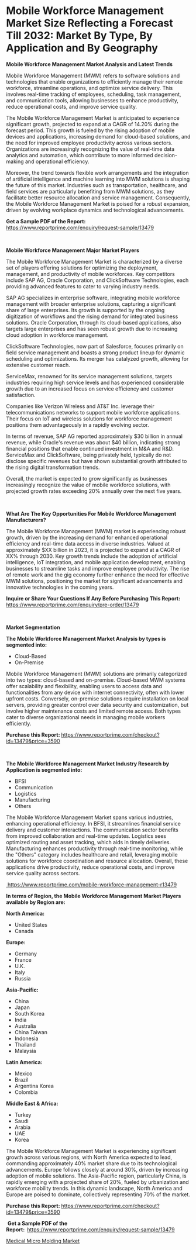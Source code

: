 <p><h1>Mobile Workforce Management Market Size Reflecting a Forecast Till 2032: Market By Type, By Application and By Geography</h1></p><p><strong>Mobile Workforce Management Market Analysis and Latest Trends</strong></p>
<p><p>Mobile Workforce Management (MWM) refers to software solutions and technologies that enable organizations to efficiently manage their remote workforce, streamline operations, and optimize service delivery. This involves real-time tracking of employees, scheduling, task management, and communication tools, allowing businesses to enhance productivity, reduce operational costs, and improve service quality.</p><p>The Mobile Workforce Management Market is anticipated to experience significant growth, projected to expand at a CAGR of 14.20% during the forecast period. This growth is fueled by the rising adoption of mobile devices and applications, increasing demand for cloud-based solutions, and the need for improved employee productivity across various sectors. Organizations are increasingly recognizing the value of real-time data analytics and automation, which contribute to more informed decision-making and operational efficiency.</p><p>Moreover, the trend towards flexible work arrangements and the integration of artificial intelligence and machine learning into MWM solutions is shaping the future of this market. Industries such as transportation, healthcare, and field services are particularly benefiting from MWM solutions, as they facilitate better resource allocation and service management. Consequently, the Mobile Workforce Management Market is poised for a robust expansion, driven by evolving workplace dynamics and technological advancements.</p></p>
<p><strong>Get a Sample PDF of the Report:&nbsp;</strong> <a href="https://www.reportprime.com/enquiry/request-sample/13479?utm_campaign=3443&utm_medium=2&utm_source=Github&utm_content=ia&utm_term=20032025&utm_id=mobile-workforce-management">https://www.reportprime.com/enquiry/request-sample/13479</a></p>
<p>&nbsp;</p>
<p><strong>Mobile Workforce Management Major Market Players</strong></p>
<p><p>The Mobile Workforce Management Market is characterized by a diverse set of players offering solutions for optimizing the deployment, management, and productivity of mobile workforces. Key competitors include SAP AG, Oracle Corporation, and ClickSoftware Technologies, each providing advanced features to cater to varying industry needs.</p><p>SAP AG specializes in enterprise software, integrating mobile workforce management with broader enterprise solutions, capturing a significant share of large enterprises. Its growth is supported by the ongoing digitization of workflows and the rising demand for integrated business solutions. Oracle Corporation, through its cloud-based applications, also targets large enterprises and has seen robust growth due to increasing cloud adoption in workforce management.</p><p>ClickSoftware Technologies, now part of Salesforce, focuses primarily on field service management and boasts a strong product lineup for dynamic scheduling and optimizations. Its merger has catalyzed growth, allowing for extensive customer reach.</p><p>ServiceMax, renowned for its service management solutions, targets industries requiring high service levels and has experienced considerable growth due to an increased focus on service efficiency and customer satisfaction.</p><p>Companies like Verizon Wireless and AT&T Inc. leverage their telecommunications networks to support mobile workforce applications. Their focus on IoT and wireless solutions for workforce management positions them advantageously in a rapidly evolving sector.</p><p>In terms of revenue, SAP AG reported approximately $30 billion in annual revenue, while Oracle's revenue was about $40 billion, indicating strong financial positions that enable continued investment in M&A and R&D. ServiceMax and ClickSoftware, being privately held, typically do not disclose specific revenues but have shown substantial growth attributed to the rising digital transformation trends. </p><p>Overall, the market is expected to grow significantly as businesses increasingly recognize the value of mobile workforce solutions, with projected growth rates exceeding 20% annually over the next five years.</p></p>
<p>&nbsp;</p>
<p><strong>What Are The Key Opportunities For Mobile Workforce Management Manufacturers?</strong></p>
<p><p>The Mobile Workforce Management (MWM) market is experiencing robust growth, driven by the increasing demand for enhanced operational efficiency and real-time data access in diverse industries. Valued at approximately $XX billion in 2023, it is projected to expand at a CAGR of XX% through 2030. Key growth trends include the adoption of artificial intelligence, IoT integration, and mobile application development, enabling businesses to streamline tasks and improve employee productivity. The rise of remote work and the gig economy further enhance the need for effective MWM solutions, positioning the market for significant advancements and innovative technologies in the coming years.</p></p>
<p><strong>Inquire or Share Your Questions If Any Before Purchasing This Report:</strong> <a href="https://www.reportprime.com/enquiry/pre-order/13479?utm_campaign=3443&utm_medium=2&utm_source=Github&utm_content=ia&utm_term=20032025&utm_id=mobile-workforce-management">https://www.reportprime.com/enquiry/pre-order/13479</a></p>
<p>&nbsp;</p>
<p><strong>Market Segmentation</strong></p>
<p><strong>The Mobile Workforce Management Market Analysis by types is segmented into:</strong></p>
<p><ul><li>Cloud-Based</li><li>On-Premise</li></ul></p>
<p><p>Mobile Workforce Management (MWM) solutions are primarily categorized into two types: cloud-based and on-premise. Cloud-based MWM systems offer scalability and flexibility, enabling users to access data and functionalities from any device with internet connectivity, often with lower upfront costs. Conversely, on-premise solutions require installation on local servers, providing greater control over data security and customization, but involve higher maintenance costs and limited remote access. Both types cater to diverse organizational needs in managing mobile workers efficiently.</p></p>
<p><strong>Purchase this Report:&nbsp;</strong><a href="https://www.reportprime.com/checkout?id=13479&price=3590&utm_campaign=3443&utm_medium=2&utm_source=Github&utm_content=ia&utm_term=20032025&utm_id=mobile-workforce-management">https://www.reportprime.com/checkout?id=13479&price=3590</a></p>
<p>&nbsp;</p>
<p><strong>The Mobile Workforce Management Market Industry Research by Application is segmented into:</strong></p>
<p><ul><li>BFSI</li><li>Communication</li><li>Logistics</li><li>Manufacturing</li><li>Others</li></ul></p>
<p><p>The Mobile Workforce Management Market spans various industries, enhancing operational efficiency. In BFSI, it streamlines financial service delivery and customer interactions. The communication sector benefits from improved collaboration and real-time updates. Logistics sees optimized routing and asset tracking, which aids in timely deliveries. Manufacturing enhances productivity through real-time monitoring, while the "Others" category includes healthcare and retail, leveraging mobile solutions for workforce coordination and resource allocation. Overall, these applications drive productivity, reduce operational costs, and improve service quality across sectors.</p></p>
<p><a href="https://www.reportprime.com/mobile-workforce-management-r13479?utm_campaign=3443&utm_medium=2&utm_source=Github&utm_content=ia&utm_term=20032025&utm_id=mobile-workforce-management">&nbsp;https://www.reportprime.com/mobile-workforce-management-r13479</a></p>
<p><strong>In terms of Region, the Mobile Workforce Management Market Players available by Region are:</strong></p>
<p>
    <p> <strong> North America: </strong>
        <ul>
            <li>United States</li>
            <li>Canada</li>
        </ul>
        </p> 
    <p> <strong> Europe: </strong>
        <ul>
            <li>Germany</li>
            <li>France</li>
            <li>U.K.</li>
            <li>Italy</li>
            <li>Russia</li>
        </ul>
        </p> 
    <p> <strong> Asia-Pacific: </strong>
        <ul>
            <li>China</li>
            <li>Japan</li>
            <li>South Korea</li>
            <li>India</li>
            <li>Australia</li>
            <li>China Taiwan</li>
            <li>Indonesia</li>
            <li>Thailand</li>
            <li>Malaysia</li>
        </ul>
        </p> 
    <p> <strong> Latin America: </strong>
        <ul>
            <li>Mexico</li>
            <li>Brazil</li>
            <li>Argentina Korea</li>
            <li>Colombia</li>
        </ul>
        </p> 
    <p> <strong> Middle East & Africa: </strong>
        <ul>
            <li>Turkey</li>
            <li>Saudi</li>
            <li>Arabia</li>
            <li>UAE</li>
            <li>Korea</li>
        </ul>
    </p>
    </p>
<p><p>The Mobile Workforce Management Market is experiencing significant growth across various regions, with North America expected to lead, commanding approximately 40% market share due to its technological advancements. Europe follows closely at around 30%, driven by increasing adoption of mobile solutions. The Asia-Pacific region, particularly China, is rapidly emerging with a projected share of 20%, fueled by urbanization and workforce mobility trends. In this dynamic landscape, North America and Europe are poised to dominate, collectively representing 70% of the market.</p></p>
<p><strong>Purchase this Report: </strong><a href="https://www.reportprime.com/checkout?id=13479&price=3590&utm_campaign=3443&utm_medium=2&utm_source=Github&utm_content=ia&utm_term=20032025&utm_id=mobile-workforce-management">https://www.reportprime.com/checkout?id=13479&price=3590</a></p>
<p>&nbsp;<strong>Get a Sample PDF of the Report:&nbsp;&nbsp;</strong><a href="https://www.reportprime.com/enquiry/request-sample/13479?utm_campaign=3443&utm_medium=2&utm_source=Github&utm_content=ia&utm_term=20032025&utm_id=mobile-workforce-management">https://www.reportprime.com/enquiry/request-sample/13479</a></p>
<p><strong></strong></p>
<p><p><a href="https://github.com/herakterroem/Market-Research-Report-List-1/blob/main/medical-micro-molding-market.md?utm_campaign=3443&utm_medium=2&utm_source=Github&utm_content=ia&utm_term=20032025&utm_id=mobile-workforce-management">Medical Micro Molding Market</a></p></p>